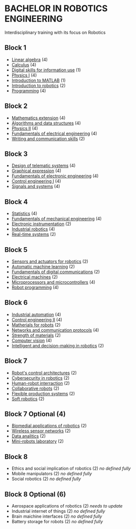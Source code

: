 # BACHELOR IN ROBOTICS ENGINEERING

Interdisciplinary training with its focus on Robotics

## Block 1

- [Linear algebra](block1/linear_algebra.md) (4)
- [Calculus](block1/calculus.md) (4)
- [Digital skills for information use](block1/digital_skills_for_information_use.md) (1)
- [Physics I](block1/physics_i.md) (4)
- [Introduction to MATLAB](block1/introduction_to_matlab.md) (1)
- [Introduction to robotics](block1/introduction_to_robotics.md) (2)
- [Programming](block1/programming.md) (4)

## Block 2

- [Mathematics extension](block2/mathematics_extension.md) (4)
- [Algorithms and data structures](block2/algorithms_and_data_structures.md) (4)
- [Physics II](block2/physics_ii.md) (4)
- [Fundamentals of electrical engineering](block2/fundamentals_of_electrical_engineering.md) (4)
- [Writing and communication skills](block2/writing_and_communication_skills.md) (2)

## Block 3

- [Design of telematic systems](block3/design_of_telematic_systems.md) (4)
- [Graphical expression](block3/graphical_expressions.md) (4)
- [Fundamentals of electronic engineering](block3/fundamentals_of_electronic_engineering.md) (4)
- [Control engineering I](block3/control_engineering_i.md) (4)
- [Signals and systems](block3/signals_and_systems.md) (4)

## Block 4

- [Statistics](block4/statistics.md) (4)
- [Fundamentals of mechanical engineering](block4/fundamentals_of_mechanical_engineering.md) (4)
- [Electronic instrumentation](block4/electronic_instrumentation.md) (2)
- [Industrial robotics](block4/industrial_robotics.md) (4)
- [Real-time systems](block4/real_time_systems.md) (2)

## Block 5

- [Sensors and actuators for robotics](block5/sensors_and_actuators_for_robotics.md) (2)
- [Automatic machine learning](block5/automatic_machine_learning.md) (2)
- [Fundamentals of digital communications](block5/fundamentals_of_digital_communications.md) (2)
- [Electrical machines](block5/electrical_machines.md) (2)
- [Microprocessors and microcontrollers](block5/microprocessors_and_microcontrollers.md) (4)
- [Robot programming](block5/robot_programming.md) (4)

## Block 6

- [Industrial automation](block6/industrial_automation.md) (4)
- [Control engineering II](block6/control_engineering_ii.md) (4)
- [Matherials for robots](matherials_for_robots.md) (2)
- [Networks and communication protocols](networks_and_communication_protocols.md) (4)
- [Strength of materials](block6/strength_of_materials.md) (2)
- [Computer vision](computer_vision.md) (4)
- [Intelligent and decision-making in robotics](block6/intelligent_and_decision_making_in_robotics.md) (2)

## Block 7

- [Robot's control architectures](block7/robots_control_architectures.md) (2)
- [Cybersecurity in robotics](block7/cybersecurity_in_robotics.md) (2)
- [Human-robot interraction](block7/human_robot_interraction.md) (2)
- [Collaborative robots](block7/collaborative_robots.md) (2)
- [Flexible production systems](block7/flexible_production_systems.md) (2)
- [Soft robotics](block7/soft_robotics.md) (2)

## Block 7 Optional (4)

- [Biomedial applications of robotics](block7optional/biomedial_applications_of_robotics.md) (2)
- [Wireless sensor networks](block7optional/wireless_sensor_networks.md) (2)
- [Data analitics](block7optional/data_analitics.md) (2)
- [Mini-robots laboratory](block7optional/mini_robots_laboratory.md) (2)

## Block 8

- Ethics and social implication of robotics (2) *no defined fully*
- Mobile manipulators (2) *no defined fully*
- Social robotics (2) *no defined fully*

## Block 8 Optional (6)

- Aerospace applications of robotics (2) *needs to update*
- Industrial internet of things (2) *no defined fully*
- Brain maichine interfaces (2) *no defined fully*
- Battery storage for robots (2) *no defined fully*
